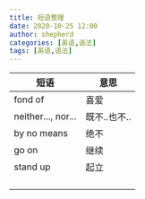 ```yaml
---
title: 短语整理
date: 2020-10-25 12:00
author: shepherd
categories: [英语,语法]
tags: [英语,语法] 
---
```


| 短语               | 意思         |
| ------------------ | ------------ |
| fond of            | 喜爱         |
| neither..., nor... | 既不..也不.. |
| by no means        | 绝不         |
| go on              | 继续         |
| stand up           | 起立         |
|                    |              |
|                    |              |
|                    |              |
|                    |              |

